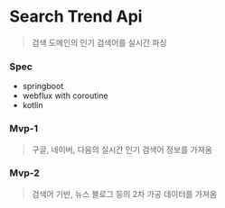 # Search Trend Api

> 검색 도메인의 인기 검색어를 실시간 파싱

### Spec

- springboot
- webflux with coroutine
- kotlin

### Mvp-1

> 구글, 네이버, 다음의 실시간 인기 검색어 정보를 가져옴

### Mvp-2

> 검색어 기반, 뉴스 블로그 등의 2차 가공 데이터를 가져옴
